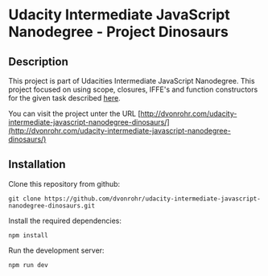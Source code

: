 # Udacity Intermediate JavaScript Nanodegree - Project Dinosaurs

## Description

This project is part of Udacities Intermediate JavaScript Nanodegree. This project focused on using scope, closures, IFFE's and function constructors for the given task described [here](https://github.com/dvonrohr/udacity-intermediate-javascript-nanodegree-dinosaurs/blob/master/instructions.md).

You can visit the project unter the URL [http://dvonrohr.com/udacity-intermediate-javascript-nanodegree-dinosaurs/](http://dvonrohr.com/udacity-intermediate-javascript-nanodegree-dinosaurs/)

## Installation

Clone this repository from github:

```
git clone https://github.com/dvonrohr/udacity-intermediate-javascript-nanodegree-dinosaurs.git
```

Install the required dependencies:

```
npm install
```

Run the development server:

```
npm run dev
```